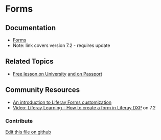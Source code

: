 # Forms

## Documentation

* [Forms](https://portal.liferay.dev/docs/7-2/user/-/knowledge_base/u/forms)
* Note: link covers version 7.2 - requires update

## Related Topics

* [Free lesson on University](https://university.liferay.com/transform-your-digital-operations-with-liferay-forms) [and on Passport](https://passport.liferay.com/transform-your-digital-operations-with-liferay-forms)

## Community Resources

* [An introduction to Liferay Forms customization](https://liferay.dev/blogs/-/blogs/an-introduction-to-liferay-forms-customization)
* [Video: Liferay Learning - How to create a form in Liferay DXP](https://www.youtube.com/watch?v=NLGEN3a1IQo) on 7.2

### Contribute

[Edit this file on github](https://github.com/olafk/controlpanel-documentation-docs/blob/master/md/74en/com_liferay_dynamic_data_mapping_form_web_portlet_DDMFormAdminPortlet.md)
